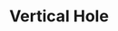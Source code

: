 ---
title:  "Vertical Hole"
category: shaping
description: "This is a test."
published: true
js_gist: "e1c0fc1a24b6953d255c02005d952c9c"
knitout_gist: "811d78e1402dc419e0ab072a5155077c"
image: "assets/images/IMG_1603.JPG"
---